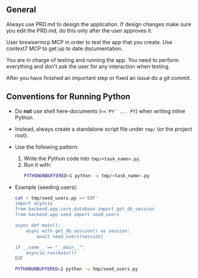 ## General

Always use PRD.md to design the application.
If design changes make sure you edit the PRD.md, do this only after the user approves it.

User browsermcp MCP in order to test the app that you create.
Use context7 MCP to get up to date documentation.

You are in charge of testing and running the app.
You need to perform everything and don't ask the user for any interaction when testing.

After you have finished an important step or fixed an issue do a git commit.

## Conventions for Running Python

- Do **not** use shell here-documents (`<<'PY' ... PY`) when writing inline Python.
- Instead, always create a standalone script file under `tmp/` (or the project root).
- Use the following pattern:

  1. Write the Python code into `tmp/<task_name>.py`.
  2. Run it with:
     ```bash
     PYTHONUNBUFFERED=1 python -u tmp/<task_name>.py
     ```

- Example (seeding users):

  ```bash
  cat > tmp/seed_users.py <<'EOF'
  import asyncio
  from backend.app.core.database import get_db_session
  from backend.app.seed import seed_users

  async def main():
      async with get_db_session() as session:
          await seed_users(session)

  if __name__ == "__main__":
      asyncio.run(main())
  EOF

  PYTHONUNBUFFERED=1 python -u tmp/seed_users.py
  